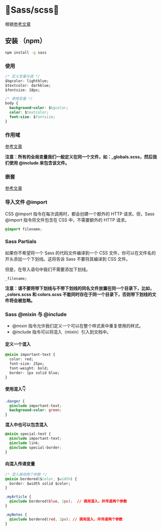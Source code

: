 # 🥝Sass/scss🥝

根据[参考文章](https://www.runoob.com/sass/sass-tutorial.html)

## 安装 （npm）
```sh
npm install -g sass
```

### 使用
```css
/* 定义变量与值 */
$bgcolor: lightblue;
$textcolor: darkblue;
$fontsize: 18px;

/* 使用变量 */
body {
  background-color: $bgcolor;
  color: $textcolor;
  font-size: $fontsize;
}
```

### 作用域
[参考文章](https://www.runoob.com/sass/sass-variables.html)


**注意：所有的全局变量我们一般定义在同一个文件，如：_globals.scss，然后我们使用 @include 来包含该文件。**

### 嵌套
[参考文章](https://www.runoob.com/sass/sass-nesting.html)

### 导入文件 @import
CSS @import 指令在每次调用时，都会创建一个额外的 HTTP 请求。但，Sass @import 指令将文件包含在 CSS 中，不需要额外的 HTTP 请求。  
```css
@import filename;
```

### Sass Partials
如果你不希望将一个 Sass 的代码文件编译到一个 CSS 文件，你可以在文件名的开头添加一个下划线。这将告诉 Sass 不要将其编译到 CSS 文件。

但是，在导入语句中我们不需要添加下划线。

    _filename;

**注意：请不要将带下划线与不带下划线的同名文件放置在同一个目录下，比如，_colors.scss 和 colors.scss 不能同时存在于同一个目录下，否则带下划线的文件将会被忽略。**

### Sass @mixin 与 @include
- @mixin 指令允许我们定义一个可以在整个样式表中重复使用的样式。
- @include 指令可以将混入（mixin）引入到文档中。

#### 定义一个混入
```css
@mixin important-text {
  color: red;
  font-size: 25px;
  font-weight: bold;
  border: 1px solid blue;
}
```

#### 使用混入👇
```css
.danger {
  @include important-text;
  background-color: green;
}
```

**混入中也可以包含混入**
```css
@mixin special-text {
  @include important-text;
  @include link;
  @include special-border;
}
```

#### 向混入传递变量
```css
/* 混入接收两个参数 */
@mixin bordered($color, $width) {
  border: $width solid $color;
}

.myArticle {
  @include bordered(blue, 1px);  // 调用混入，并传递两个参数
}

.myNotes {
  @include bordered(red, 2px); // 调用混入，并传递两个参数
}
```


